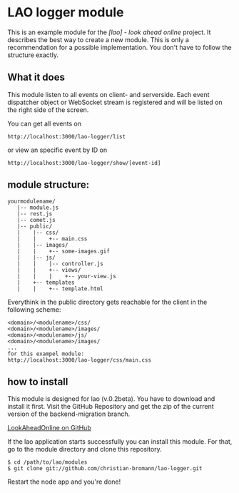 LAO logger module
=================

This is an example module for the _[lao] - look ahead online_ project. It describes the best way to create a new module. 
This is only a recommendation for a possible implementation. You don't have to follow the structure exactly.

What it does
------------
This module listen to all events on client- and serverside. Each event dispatcher object or WebSocket stream is registered
and will be listed on the right side of the screen.

You can get all events on

    http://localhost:3000/lao-logger/list

or view an specific event by ID on

    http://localhost:3000/lao-logger/show/[event-id]

module structure:
-----------------

    yourmodulename/
       |-- module.js
       |-- rest.js
       |-- comet.js
       |-- public/
       |    |-- css/
       |    |    +-- main.css
       |    |-- images/
       |    |    +-- some-images.gif
       |    |-- js/
       |    |    |-- controller.js
       |    |    +-- views/
       |    |    |    +-- your-view.js
       |    +-- templates
       |    |    +-- template.html

 
Everythink in the public directory gets reachable for the client in the following scheme:

    <domain>/<modulename>/css/
    <domain>/<modulename>/images/
    <domain>/<modulename>/js/
    <domain>/<modulename>/images/
    ...
    for this exampel module:
    http://localhost:3000/lao-logger/css/main.css

how to install
--------------

This module is designed for lao (v.0.2beta). You have to download and install it first. Visit the GitHub Repository and get
the zip of the current version of the backend-migration branch.

[LookAheadOnline on GitHub](https://github.com/Softwareprojekt-BHT-Berlin/lao-Online-Collaboration-Platform)

If the lao application starts successfully you can install this module. For that, go to the module directory and clone this
repository.

    $ cd /path/to/lao/modules
    $ git clone git://github.com/christian-bromann/lao-logger.git

Restart the node app and you're done!